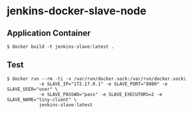 # jenkins-docker-slave-node


## Application Container

```
$ docker build -t jenkins-slave:latest .
```


## Test

```
$ docker run --rm -ti -v /var/run/docker.sock:/var/run/docker.sock\
            -e SLAVE_IP="172.17.0.1" -e SLAVE_PORT="8080" -e SLAVE_USER="user" \
            -e SLAVE_PASSWD="pass" -e SLAVE_EXECUTORS=2 -e SLAVE_NAME="tiny-client" \
            jenkins-slave:latest
```
